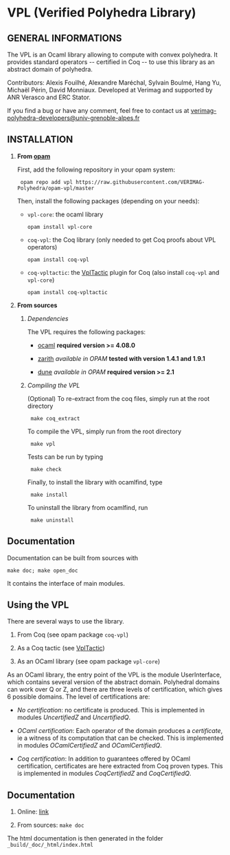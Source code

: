 # VPL (Verified Polyhedra Library)

## GENERAL INFORMATIONS

The VPL is an Ocaml library allowing to compute with convex polyhedra.
It provides standard operators -- certified in Coq -- to use this library as an abstract domain of polyhedra.

Contributors: Alexis Fouilhé, Alexandre Maréchal, Sylvain Boulmé, Hang Yu, Michaël Périn, David Monniaux.
Developed at Verimag and supported by ANR Verasco and ERC Stator.

If you find a bug or have any comment, feel free to contact us at verimag-polyhedra-developers@univ-grenoble-alpes.fr

## INSTALLATION

1. __From [opam](https://opam.ocaml.org/)__

    First, add the following repository in your opam system:

        opam repo add vpl https://raw.githubusercontent.com/VERIMAG-Polyhedra/opam-vpl/master

    Then, install the following packages (depending on your needs):

    * `vpl-core`: the ocaml library

      ```
      opam install vpl-core
      ```

    * `coq-vpl`: the Coq library (only needed to get Coq proofs about VPL operators)

      ```
      opam install coq-vpl
      ```

    * `coq-vpltactic`: the [VplTactic](https://github.com/VERIMAG-Polyhedra/VplTactic) plugin for Coq (also install `coq-vpl` and `vpl-core`)

      ```
      opam install coq-vpltactic
      ```

2. __From sources__

    1. _Dependencies_

        The VPL requires the following packages:

        * [ocaml](http://caml.inria.fr/ocaml/index.en.html)
        __required version >= 4.08.0__

        * [zarith](https://forge.ocamlcore.org/projects/zarith)
        _available in OPAM_
        __tested with version 1.4.1 and 1.9.1__

        * [dune](https://dune.readthedocs.io/en/stable/)
        _available in OPAM_
        __required version >= 2.1__

    2. _Compiling the VPL_

       (Optional) To re-extract from the coq files, simply run at the root directory

            make coq_extract

       To compile the VPL, simply run from the root directory

            make vpl

       Tests can be run by typing

            make check

       Finally, to install the library with ocamlfind, type

            make install

       To uninstall the library from ocamlfind, run

            make uninstall

## Documentation
Documentation can be built from sources with

    make doc; make open_doc

It contains the interface of main modules.

## Using the VPL

There are several ways to use the library.

1. From Coq
(see opam package `coq-vpl`)

2. As a Coq tactic
(see [VplTactic](https://github.com/VERIMAG-Polyhedra/VplTactic))

3. As an OCaml library
(see opam package `vpl-core`)

As an OCaml library, the entry point of the VPL is the module UserInterface, which contains several version of the abstract domain.
Polyhedral domains can work over Q or Z, and there are three levels of certification, which gives 6 possible domains.
The level of certifications are:

* _No certification_: no certificate is produced. This is implemented in modules _UncertifiedZ_ and _UncertifiedQ_.

* _OCaml certification_: Each operator of the domain produces a _certificate_, ie a witness of its computation that can be checked. This is implemented in modules _OCamlCertifiedZ_ and _OCamlCertifiedQ_.  


* _Coq certification_: In addition to guarantees offered by OCaml certification, certificates are here extracted from Coq proven types. This is implemented in modules _CoqCertifiedZ_ and _CoqCertifiedQ_.  

## Documentation

1. Online: [link](https://marechalalex.github.io/projects/vpl/vpl-core/)

2. From sources: `make doc`

The html documentation is then generated in the folder `_build/_doc/_html/index.html`
